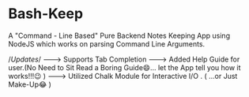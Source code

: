 # Bash-Keep

A "Command - Line Based" Pure Backend Notes Keeping App using NodeJS which works on parsing Command Line Arguments. 


/*Updates*/
---> Supports Tab Completion 
---> Added Help Guide for user.(No Need to Sit Read a Boring Guide😄... let the App tell you how it works!!!😉 ) 
---> Utilized Chalk Module for Interactive I/O . ( ...or Just Make-Up😂 )
